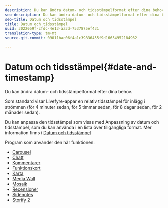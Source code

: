 ```yaml
---
description: Du kan ändra datum- och tidsstämpelformat efter dina behov.
seo-description: Du kan ändra datum- och tidsstämpelformat efter dina behov.
seo-title: Datum och tidsstämpel
title: Datum och tidsstämpel
uuid: 3022059f-cfdc-4e13-aa3d-7537875ef431
translation-type: tm+mt
source-git-commit: 09011bac06f4a1c39836455f9d16654952184962

---
```



# Datum och tidsstämpel{#date-and-timestamp}

Du kan ändra datum- och tidsstämpelformat efter dina behov.

Som standard visar Livefyre-appar en relativ tidsstämpel för inlägg i strömmen (för 4 minuter sedan, för 5 timmar sedan, för 8 dagar sedan, för 2 månader sedan).

Du kan anpassa den tidsstämpel som visas med Anpassning av datum och tidsstämpel, som du kan använda i en lista över tillgängliga format. Mer information finns i [Datum och tidsstämpel](/help/using/c-features-livefyre/c-styling-features/c-date-and-timestamp.md)

Program som använder den här funktionen:

* [Carousel](/help/using/c-about-apps/c-carousel-app/c-carousel-app.md#c_carousel_app)
* [Chatt](/help/using/c-about-apps/c-chat-app/c-chat-app.md#c_chat_app)
* [Kommentarer](/help/using/c-about-apps/c-comments/c-comments.md)
* [Funktionskort](/help/using/c-about-apps/c-feature-card-app/c-feature-card-app.md#c_feature_card_app)
* [Karta](/help/using/c-about-apps/c-map-app/c-map-app.md#c_map_app)
* [Media Wall](/help/using/c-about-apps/c-media-wall-app/c-media-wall-app.md#c_media_wall_app)
* [Mosaik](/help/using/c-about-apps/c-mosaic-app/c-mosaic-app.md#c_mosaic_app)
* [Recensioner](/help/using/c-about-apps/c-reviews-app/c-reviews-app.md#c_reviews_app)
* [Sidenotes](/help/using/c-about-apps/c-sidenotes-app/c-sidenotes-app.md#c_sidenotes_app)
* [Storify 2](/help/using/c-about-apps/c-storify2/c-storify2.md#c_storify2)

